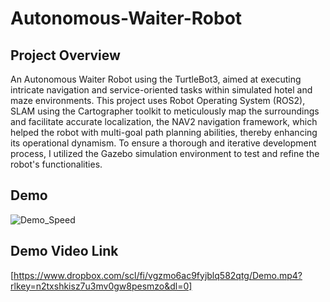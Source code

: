 # Autonomous-Waiter-Robot

## Project Overview

An Autonomous Waiter Robot using the TurtleBot3, aimed at executing intricate navigation and service-oriented tasks within simulated hotel and maze environments. This project uses Robot Operating System (ROS2), SLAM using the Cartographer toolkit to meticulously map the surroundings and facilitate accurate localization, the NAV2 navigation framework, which helped the robot with multi-goal path planning abilities, thereby enhancing its operational dynamism. To ensure a thorough and iterative development process, I utilized the Gazebo simulation environment to test and refine the robot's functionalities. 

## Demo

![Demo_Speed](https://github.com/AryanKumarNadipally/Autonomous-Waiter-Robot/assets/143588978/f6b53856-f1a1-4f09-b89f-b866e112f048)

## Demo Video Link

[https://www.dropbox.com/scl/fi/vgzmo6ac9fyjblq582qtg/Demo.mp4?rlkey=n2txshkisz7u3mv0gw8pesmzo&dl=0]

